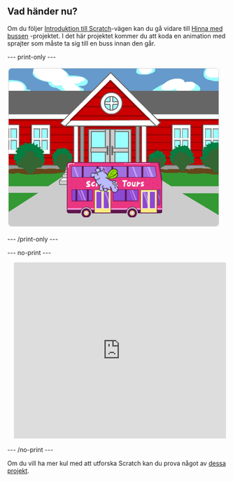 ## Vad händer nu?

Om du följer [Introduktion till Scratch](https://projects.raspberrypi.org/en/pathways/scratch-intro)-vägen kan du gå vidare till [Hinna med bussen](https://projects.raspberrypi.org/en/projects/catch-the-bus) -projektet. I det här projektet kommer du att koda en animation med sprajter som måste ta sig till en buss innan den går.

--- print-only ---

!["Hinna med bussen" projektet.](images/scratch-tour-bus.png)

--- /print-only ---

--- no-print ---

<div class="scratch-preview" style="margin-left: 15px;">
  <iframe allowtransparency="true" width="485" height="402" src="https://scratch.mit.edu/projects/embed/724160134/?autostart=false" frameborder="0"></iframe>
</div>

--- /no-print ---

Om du vill ha mer kul med att utforska Scratch kan du prova något av [dessa projekt](https://projects.raspberrypi.org/en/projects?software%5B%5D=scratch&curriculum%5B%5D=%201).
